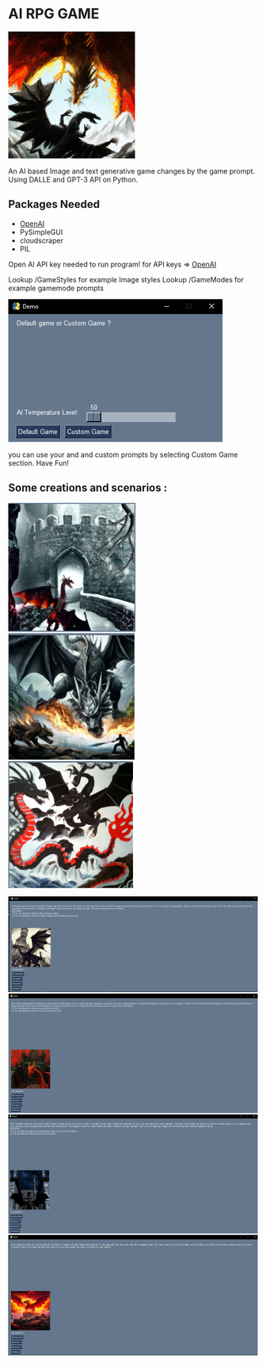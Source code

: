 # AI RPG GAME
![mainImg](ScreenShots/SavedImage.png)

An AI based Image and text generative game changes by the game prompt. Using DALLE and GPT-3 API on Python.


Packages Needed
-
* [OpenAI](https://openai.com/)
* PySimpleGUI
* cloudscraper
* PIL

Open AI API key needed to run program! for API keys => [OpenAI](https://openai.com/)

Lookup /GameStyles for example Image styles
Lookup /GameModes for example gamemode prompts

![UI](https://github.com/MertKalkanci/AI-Game/blob/main/ScreenShots/UI.png)


you can use your and and custom prompts by selecting Custom Game section.
Have Fun!


Some creations and scenarios :
-
![1](https://github.com/MertKalkanci/AI-Game/blob/main/ScreenShots/SavedImage2.png)
![2](https://github.com/MertKalkanci/AI-Game/blob/main/ScreenShots/SavedImage4.png)
![3](https://github.com/MertKalkanci/AI-Game/blob/main/ScreenShots/SavedImages5.png)

![4](https://github.com/MertKalkanci/AI-Game/blob/main/ScreenShots/7.png)
![5](https://github.com/MertKalkanci/AI-Game/blob/main/ScreenShots/2.png)
![6](https://github.com/MertKalkanci/AI-Game/blob/main/ScreenShots/3.png)
![7](https://github.com/MertKalkanci/AI-Game/blob/main/ScreenShots/1.png)
